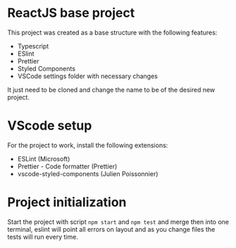 # ReactJS base project

This project was created as a base structure with the following features:
- Typescript
- ESlint
- Prettier
- Styled Components
- VSCode settings folder with necessary changes

It just need to be cloned and change the name to be of the desired new project.

# VScode setup

For the project to work, install the following extensions:
- ESLint (Microsoft)
- Prettier - Code formatter (Prettier)
- vscode-styled-components (Julien Poissonnier)

# Project initialization

Start the project with script ```npm start``` and ```npm test``` and merge then into one terminal, eslint will point all errors on layout and as you change files the tests will run every time.
